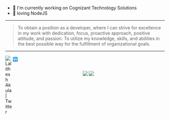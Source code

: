 <!--
**lalithesh11/lalithesh11** is a ✨ _special_ ✨ repository because its `README.md` (this file) appears on your GitHub profile.

### Hi, I'm [Lalithesh!](https://lalithesh11.github.io/) 👋

<!-- <img src="https://github.com/udaykiran199715/udaykiran199715/blob/master/mern-stack.png" width="800" height="250" /> -->

- 🌱 I'm currently working on Cognizant Technology Solutions
- 🔭 loving NodeJS

<!-- - ⚡ Fun fact: i have a Electrical degree -->


---
>To obtain a position as a developer, where I can strive for excellence in my work with dedication, focus, proactive approach, positive attitude, and passion. To utilize my knowledge, skills, and abilities in the best possible way for the fulfillment of organizational goals.
---


<a href="https://twitter.com/LalitheshA">
  <img align="left" alt="Lalithesh Akula | Twitter" width="21px" src="https://raw.githubusercontent.com/anuraghazra/anuraghazra/master/assets/twitter.svg" />
</a> 
<a href="https://www.linkedin.com/in/lalitheshakula/">
  <img align="left"  alt="Lalithesh Akula | Linkedin" width="21px" src="linkedin.png" />
</a>

<br/>
<br/>

<p align='center'>
  <img src="https://github-readme-stats.vercel.app/api?username=lalithesh11&theme=dark&show_icons=true&count_private=true" height="207px" /> 
  <img src="https://github-readme-stats.vercel.app/api/top-langs/?username=lalithesh11&theme=dark"/>

</P>
